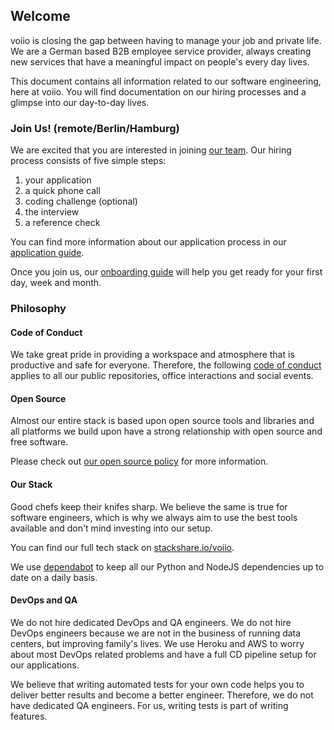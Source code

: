 ## Welcome

voiio is closing the gap between having to manage your job and private life.
We are a German based B2B employee service provider, always creating new
services that have a meaningful impact on people's every day lives.

This document contains all information related to our software engineering,
here at voiio. You will find documentation on our hiring processes and
a glimpse into our day-to-day lives.

### Join Us! (remote/Berlin/Hamburg)

We are excited that you are interested in joining [our team](https://github.com/orgs/voiio/people).
Our hiring process consists of five simple steps:

1.  your application
2.  a quick phone call
3.  coding challenge (optional)
4.  the interview
5.  a reference check

You can find more information about our application process in our
[application guide](apply.md).

Once you join us, our [onboarding guide](onboarding.md) will help you get ready for your first day, week and month.

### Philosophy

<!--//

#### CTO's mission statement

```
I wanna be the very best
Like no one ever was
To merge them is my real test
To deploy them is my cause
I will travel across the land
Searching far and wide
Teach contributors to understand
The power that's inside
Pull-Requests! Gotta merge 'em all! (It's you and me)
I know it's my destiny
Pull-Requests! Oh you're my best friend
In a world we must defend
Pull-Requests! Gotta merge 'em all! (A heart so true)
Our courage will pull us through
You teach me and I'll teach you
Pull-Requests! Gotta merge 'em all (gotta merge'em all!)
Yeah!
Every challenge along the way
With courage I will face
I will battle every day
To claim my rightful place
Come with me
The time is right
There's no better team
Arm in arm we'll win the fight
It's always been our dream!
Pull-Requests! Gotta merge 'em all! (It's you and me)
I know it's my destiny
Pull-Requests! Oh you're my best friend
In a world we must defend
Pull-Requests! Gotta merge 'em all! (A heart so true)
Our courage will pull us through
You teach me and I'll teach you
Pull-Requests! Gotta merge'em all (gotta merge 'em all!)
Gotta merge'em all!
Gotta merge'em all!
Gotta merge'em all!
Yeah!
Pull-Requests! Gotta merge 'em all! (It's you and me)
I know it's my destiny
Pull-Requests! Oh you're my best friend
In a world we must defend
Pull-Requests! Gotta merge 'em all! (A heart so true)
Our courage will pull us through
You teach me and I'll teach you
Pull-Requests! Gotta merge'em all (gotta merge 'em all, Pull-Requests!)
```

//-->

#### Code of Conduct

We take great pride in providing a workspace and atmosphere that is productive and safe
for everyone. Therefore, the following [code of conduct](code-of-conduct.md) applies to
all our public repositories, office interactions and social events.

#### Open Source

Almost our entire stack is based upon open source tools and libraries and all platforms
we build upon have a strong relationship with open source and free software.

Please check out [our open source policy](open-source.md) for more information.

#### Our Stack

Good chefs keep their knifes sharp. We believe the same is true for software engineers,
which is why we always aim to use the best tools available and don't mind investing into
our setup.

You can find our full tech stack on [stackshare.io/voiio](https://stackshare.io/voiio).

We use [dependabot](https://dependabot.com/) to keep all our Python and NodeJS
dependencies up to date on a daily basis.

#### DevOps and QA

We do not hire dedicated DevOps and QA engineers. We do not hire DevOps engineers
because we are not in the business of running data centers, but improving family's lives.
We use Heroku and AWS to worry about most DevOps related problems and have a full CD
pipeline setup for our applications.

We believe that writing automated tests for your own code helps you to deliver better
results and become a better engineer. Therefore, we do not have dedicated QA engineers.
For us, writing tests is part of writing features.
